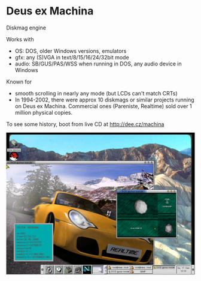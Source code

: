 # Deus ex Machina
Diskmag engine

Works with

- OS: DOS, older Windows versions, emulators
- gfx: any (S)VGA in text/8/15/16/24/32bit mode
- audio: SB/GUS/PAS/WSS when running in DOS, any audio device in Windows

Known for

- smooth scrolling in nearly any mode (but LCDs can't match CRTs)
- In 1994-2002, there were approx 10 diskmags or similar projects running on Deus ex Machina.
  Commercial ones (Pareniste, Realtime) sold over 1 million physical copies.

To see some history, boot from live CD at http://dee.cz/machina

![two instances of Machina running in linux](linux.jpg?raw=true "two instances of Machina running in linux")
